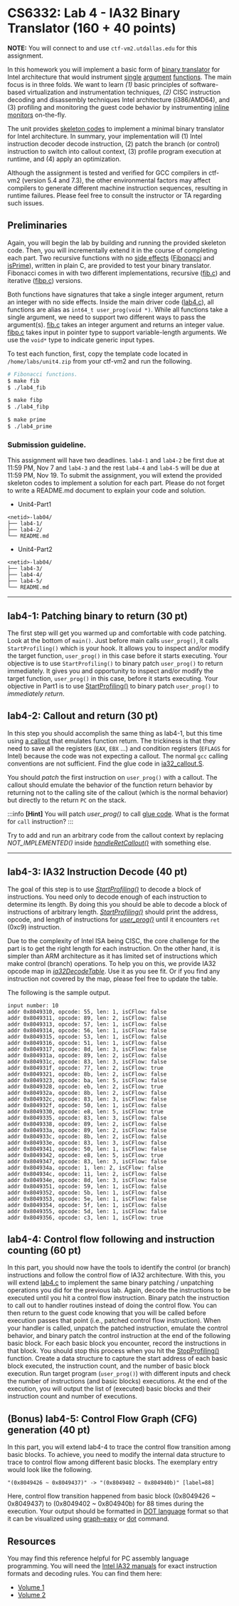 # CS6332: Lab 4 - IA32 Binary Translator (160 + 40 points)

**NOTE:** You will connect to and use `ctf-vm2.utdallas.edu` for this assignment.

In this homework you will implement a basic form of [binary translator] for Intel architecture that would instrument [single][isPrime.c] [argument][fib.c] [functions][fibp.c]. The main focus is in three folds. We want to learn *(1)* basic principles of software-based virtualization and instrumentation techniques, *(2)* CISC instruction decoding and disassembly techniques Intel architecture (i386/AMD64), and (3) profiling and monitoring the guest code behavior by instrumenting [inline monitors] on-the-fly.

The unit provides [skeleton codes] to implement a minimal binary translator for Intel architecture. In summary, your implementation will (1) Intel instruction decoder decode instruction, (2) patch the branch (or control) instruction to switch into callout context, (3) profile program execution at runtime, and (4) apply an optimization.

Although the assignment is tested and verified for GCC compilers in ctf-vm2 (version 5.4 and 7.3), the other environmental factors may affect compilers to generate different machine instruction sequences, resulting in runtime failures. Please feel free to consult the instructor or TA regarding such issues.

## Preliminaries

Again, you will begin the lab by building and running the provided skeleton code. Then, you will incrementally extend it in the course of completing each part. Two recursive functions with no [side effects] ([Fibonacci] and [isPrime][isPrime.c]), written in plain C, are provided to test your binary translator. Fibonacci comes in with two different implementations, recursive ([fib.c]) and iterative ([fibp.c]) versions.

Both functions have signatures that take a single integer argument, return an integer with no side effects. Inside the main driver code ([lab4.c]), all functions are alias as `int64_t user_prog(void *)`. While all functions take a single argument, we need to support two different ways to pass the argument(s). [fib.c] takes an integer argument and returns an integer value. [fibp.c] takes input in pointer type to support variable-length arguments. We use the `void*` type to indicate generic input types.

To test each function, first, copy the template code located in `/home/labs/unit4.zip` from your ctf-vm2 and run the following.

```bash
# Fibonacci functions.
$ make fib
$ ./lab4_fib

$ make fibp
$ ./lab4_fibp

$ make prime
$ ./lab4_prime
```

### Submission guideline.

This assignment will have two deadlines. `lab4-1` and `lab4-2` be first due at 11:59 PM, Nov 7 and `lab4-3` and the rest `lab4-4` and `lab4-5` will be due at 11:59 PM, Nov 19. To submit the assignment, you will extend the provided skeleton codes to implement a solution for each part. Please do not forget to write a README.md document to explain your code and
solution.

* Unit4-Part1
```
<netid>-lab04/
├── lab4-1/
├── lab4-2/
└── README.md
```

* Unit4-Part2
```
<netid>-lab04/
├── lab4-3/
├── lab4-4/
├── lab4-5/
└── README.md
```

<!--

### Academic honesty

The submission and code should be your own. Although strongly encouraging discussions among students and with the instructor or TA, the class will not tolerate students' failure to comply with [the Student code of conduct] or any unethical behaviors. The submitted code should be of your own. We will run code similarity measurement tools against all student submissions.

-->

----
## lab4-1: Patching binary to return (30 pt)

The first step will get you warmed up and comfortable with code patching. Look at the bottom of `main()`. Just before main calls `user_prog()`, it calls `StartProfiling()` which is your hook. It allows you to inspect and/or modify the target function, `user_prog()` in this case before it starts executing. Your objective is to use `StartProfiling()` to binary patch `user_prog()` to return immediately.  It gives you and opportunity to inspect and/or modify the target function, `user_prog()` in this case, before it starts  executing. Your objective in Part1 is to use [StartProfiling()] to binary patch `user_prog()` to *immediately return*.


## lab4-2: Callout and return (30 pt)

In this step you should accomplish the same thing as lab4-1, but this time using [a callout][glue-IA32] that emulates function return. The trickiness is that they need to save all the registers (`EAX`, `EBX` ...) and condition registers (`EFLAGS` for Intel) because the code was not expecting a callout. The normal `gcc` calling conventions are not sufficient. Find the glue code in [ia32_callout.S][glue-IA32].

You should *patch* the first instruction on `user_prog()` with a callout. The callout should emulate the behavior of the function return behavior by returning not to the calling site of the callout (which is the normal behavior) but directly to the return `PC` on the stack.

:::info
**[Hint]** You will patch *user_prog()* to call [glue code][glue-IA32]. What is the format for `call` instruction?
:::

Try to add and run an arbitrary code from the callout context by replacing *NOT_IMPLEMENTED()* inside *[handleRetCallout()]* with something else.

----
## lab4-3: IA32 Instruction Decode (40 pt)

The goal of this step is to use *[StartProfiling()]* to decode a block of instructions. You need only to decode enough of each instruction to determine its length. By doing this you should be able to decode a block of instructions of arbitrary length. *[StartProfiling()]* should print the address, opcode, and length of instructions for *[user_prog()]* until it encounters `ret` (0xc9) instruction.

Due to the complexity of Intel ISA being CISC, the core challenge for the part is to get the right length for each instruction. On the other hand, it is simpler than ARM architecture as it has limited set of instructions which make control (branch) operations. To help you on this, we provide IA32 opcode map in *[ia32DecodeTable]*. Use it as you see fit. Or if you find any instruction not covered by the map, please feel free to update the table.

The following is the sample output.

```
input number: 10
addr 0x8049310, opcode: 55, len: 1, isCFlow: false
addr 0x8049311, opcode: 89, len: 2, isCFlow: false
addr 0x8049313, opcode: 57, len: 1, isCFlow: false
addr 0x8049314, opcode: 56, len: 1, isCFlow: false
addr 0x8049315, opcode: 53, len: 1, isCFlow: false
addr 0x8049316, opcode: 51, len: 1, isCFlow: false
addr 0x8049317, opcode: 8d, len: 3, isCFlow: false
addr 0x804931a, opcode: 89, len: 2, isCFlow: false
addr 0x804931c, opcode: 83, len: 3, isCFlow: false
addr 0x804931f, opcode: 77, len: 2, isCFlow: true
addr 0x8049321, opcode: 8b, len: 2, isCFlow: false
addr 0x8049323, opcode: ba, len: 5, isCFlow: false
addr 0x8049328, opcode: eb, len: 2, isCFlow: true
addr 0x804932a, opcode: 8b, len: 2, isCFlow: false
addr 0x804932c, opcode: 83, len: 3, isCFlow: false
addr 0x804932f, opcode: 50, len: 1, isCFlow: false
addr 0x8049330, opcode: e8, len: 5, isCFlow: true
addr 0x8049335, opcode: 83, len: 3, isCFlow: false
addr 0x8049338, opcode: 89, len: 2, isCFlow: false
addr 0x804933a, opcode: 89, len: 2, isCFlow: false
addr 0x804933c, opcode: 8b, len: 2, isCFlow: false
addr 0x804933e, opcode: 83, len: 3, isCFlow: false
addr 0x8049341, opcode: 50, len: 1, isCFlow: false
addr 0x8049342, opcode: e8, len: 5, isCFlow: true
addr 0x8049347, opcode: 83, len: 3, isCFlow: false
addr 0x804934a, opcode: 1, len: 2, isCFlow: false
addr 0x804934c, opcode: 11, len: 2, isCFlow: false
addr 0x804934e, opcode: 8d, len: 3, isCFlow: false
addr 0x8049351, opcode: 59, len: 1, isCFlow: false
addr 0x8049352, opcode: 5b, len: 1, isCFlow: false
addr 0x8049353, opcode: 5e, len: 1, isCFlow: false
addr 0x8049354, opcode: 5f, len: 1, isCFlow: false
addr 0x8049355, opcode: 5d, len: 1, isCFlow: false
addr 0x8049356, opcode: c3, len: 1, isCFlow: true
```

## lab4-4: Control flow following and instruction counting (60 pt)

In this part, you should now have the tools to identify the control (or branch) instructions and follow the control flow of IA32 architecture. With this, you will extend [lab4.c] to implement the same binary patching / unpatching operations you did for the previous lab.
Again, decode the instructions to be executed until you hit a control flow instruction. Binary patch the instruction to call out to handler routines instead of doing the control flow. You can then return to the guest code knowing that you will be called before execution passes that point (i.e., patched control flow instruction). When your handler is called, unpatch the patched instruction, emulate the control behavior, and binary patch the control instruction at the end of the following basic block. For each basic block you encounter, record the instructions in that block. You should stop this process when you hit the [StopProfiling()] function. Create a data structure to capture the start address of each basic block executed, the instruction count, and the number of basic block execution. Run target program  (`user_prog()`) with different inputs and check the number of instructions (and basic blocks) executions. At the end of the execution, you will output the list of (executed) basic blocks and their instruction count and number of executions.

## (Bonus) lab4-5: Control Flow Graph (CFG) generation (40 pt)

In this part, you will extend lab4-4 to trace the control flow transition among basic blocks. To achieve, you need to modify the internal data structure to trace to control flow among different basic blocks. The exemplary entry would look like the following.

```
"(0x8049426 ~ 0x8049437)" -> "(0x8049402 ~ 0x804940b)" [label=88]
```

Here, control flow transition happened from basic block (0x8049426 ~ 0x8049437) to (0x8049402 ~ 0x804940b) for 88 times during the execution. Your output should be formatted in [DOT language] format so that it can be visualized using [graph-easy] or [dot] command.

## Resources

You may find this reference helpful for PC assembly language programming. You will need the [Intel IA32 manuals] for exact instruction formats and decoding rules. You can find them here:
* [Volume 1]
* [Volume 2]


[binary translator]:https://dl.acm.org/doi/10.1145/3321705.3329819
[skeleton codes]:https://files.syssec.org/lab4.zip
[side effects]:https://en.wikipedia.org/wiki/Side_effect_(computer_science)
[Fibonacci]:https://en.wikipedia.org/wiki/Fibonacci_number
[code]:https://theory.stanford.edu/~aiken/moss/
[similarity]:https://en.wikipedia.org/wiki/Content_similarity_detection
[measurement]:https://github.com/genchang1234/How-to-cheat-in-computer-science-101
[tools]:https://ieeexplore.ieee.org/document/5286623
[optimized]:https://www.sciencedirect.com/topics/computer-science/conditional-execution
[inline monitors]:https://files.syssec.org/0907-mm.pdf

[Intel IA32 manuals]:https://www.intel.com/content/www/us/en/developer/articles/technical/intel-sdm.html
[Volume 1]:https://www.intel.com/content/dam/www/public/us/en/documents/manuals/64-ia-32-architectures-software-developer-vol-1-manual.pdf
[Volume 2]:https://www.intel.com/content/dam/www/public/us/en/documents/manuals/64-ia-32-architectures-software-developer-instruction-set-reference-manual-325383.pdf

[lab4.c]:lab4.c
[fibp.c]:fibp.c
[isPrime.c]:isPrime.c
[fib.c]:fib.c
[user_prog()]:lab4.c#L21
[StartProfiling()]:lab4.c#L66
[StopProfiling()]:lab4.c#L68
[ia32DecodeTable]:ia32_disas.c
[memoization]:https://en.wikipedia.org/wiki/Memoization
[handleRetCallout()]:ia32_callout.S#L30

[glue-IA32]:ia32_callout.S
[graphviz]:https://graphviz.org/
[DOT Language]:https://graphviz.org/doc/info/lang.html
[graph-easy]:https://github.com/ironcamel/Graph-Easy
[dot]:https://graphviz.org/doc/info/command.html
